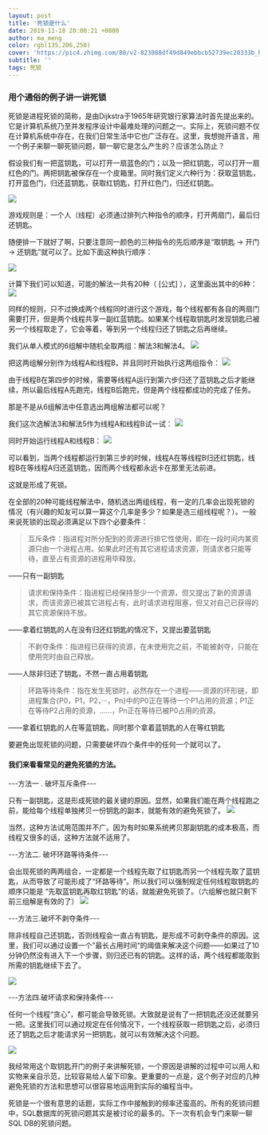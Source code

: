 ```yaml
---
layout: post
title: '死锁是什么'
date: 2019-11-18 20:00:21 +0800
author: ma_meng
color: rgb(135,206,250)
cover: 'https://pic4.zhimg.com/80/v2-823088df49d849ebbcb52739ec20333b_hd.jpg'
subtitle: ''
tags: 死锁
---
```



### 用个通俗的例子讲一讲死锁

死锁是进程死锁的简称，是由Dijkstra于1965年研究银行家算法时首先提出来的。它是计算机系统乃至并发程序设计中最难处理的问题之一。实际上，死锁问题不仅在计算机系统中存在，在我们日常生活中它也广泛存在。这里，我想抛开语言，用一个例子来聊一聊死锁问题，聊一聊它是怎么产生的？应该怎么防止？

假设我们有一把蓝钥匙，可以打开一扇蓝色的门；以及一把红钥匙，可以打开一扇红色的门。两把钥匙被保存在一个皮箱里。同时我们定义六种行为：获取蓝钥匙，打开蓝色门，归还蓝钥匙，获取红钥匙，打开红色门，归还红钥匙。

![](https://pic4.zhimg.com/80/v2-823088df49d849ebbcb52739ec20333b_hd.jpg)

游戏规则是：一个人（线程）必须通过排列六种指令的顺序，打开两扇门，最后归还钥匙。

随便排一下就好了啊，只要注意同一颜色的三种指令的先后顺序是“取钥匙 -> 开门 -> 还钥匙”就可以了。比如下面这种执行顺序：

![](https://pic1.zhimg.com/80/v2-47148333a7ad551e6e7598118290ac64_hd.jpg)

计算下我们可以知道，可能的解法一共有20种（ [公式] ），这里画出其中的6种：
![](https://pic1.zhimg.com/80/v2-1a3491eb9bcf99612863a4be404e57f4_hd.jpg)


同样的规则，只不过换成两个线程同时进行这个游戏，每个线程都有各自的两扇门需要打开，但是两个线程共享一副红蓝钥匙。如果某个线程取钥匙时发现钥匙已被另一个线程取走了，它会等着，等到另一个线程归还了钥匙之后再继续。

我们从单人模式的6组解中随机全取两组：解法3和解法4。
![](https://pic2.zhimg.com/80/v2-021292616c89207b9868f3991be7d699_hd.jpg)

把这两组解分别作为线程A和线程B，并且同时开始执行这两组指令：
![](https://pic3.zhimg.com/80/v2-0ddef2bf3fe48044006b54d942c57f06_hd.jpg)

由于线程B在第四步的时候，需要等线程A运行到第六步归还了蓝钥匙之后才能继续，所以最后线程A先跑完，线程B后跑完，但是两个线程都成功的完成了任务。

那是不是从6组解法中任意选出两组解法都可以呢？

我们这次选解法3和解法5作为线程A和线程B试一试：
![](https://pic2.zhimg.com/80/v2-4423d2645e0d0ef610cf63d34013792d_hd.jpg)

同时开始运行线程A和线程B：
![](https://pic4.zhimg.com/80/v2-08a5a1993bfa2468f2a40f7cb9864b67_hd.jpg)

可以看到，当两个线程都运行到第三步的时候，线程A在等线程B归还红钥匙，线程B在等线程A归还蓝钥匙，因而两个线程都永远卡在那里无法前进。

这就是形成了死锁。


在全部的20种可能线程解法中，随机选出两组线程，有一定的几率会出现死锁的情况（有兴趣的知友可以算一算这个几率是多少？如果是选三组线程呢？）。一般来说死锁的出现必须满足以下四个必要条件：

>互斥条件：指进程对所分配到的资源进行排它性使用，即在一段时间内某资源只由一个进程占用。如果此时还有其它进程请求资源，则请求者只能等待，直至占有资源的进程用毕释放。

——只有一副钥匙

>请求和保持条件：指进程已经保持至少一个资源，但又提出了新的资源请求，而该资源已被其它进程占有，此时请求进程阻塞，但又对自己已获得的其它资源保持不放。

——拿着红钥匙的人在没有归还红钥匙的情况下，又提出要蓝钥匙

>不剥夺条件：指进程已获得的资源，在未使用完之前，不能被剥夺，只能在使用完时由自己释放。

——人除非归还了钥匙，不然一直占用着钥匙

>环路等待条件：指在发生死锁时，必然存在一个进程——资源的环形链，即进程集合{P0，P1，P2，···，Pn}中的P0正在等待一个P1占用的资源；P1正在等待P2占用的资源，……，Pn正在等待已被P0占用的资源。

——拿着红钥匙的人在等蓝钥匙，同时那个拿着蓝钥匙的人在等红钥匙

要避免出现死锁的问题，只需要破坏四个条件中的任何一个就可以了。


#### 我们来看看常见的避免死锁的方法。

---方法一 . 破坏互斥条件---

只有一副钥匙，这是形成死锁的最关键的原因。显然，如果我们能在两个线程跑之前，能给每个线程单独拷贝一份钥匙的副本，就能有效的避免死锁了。
![](https://pic1.zhimg.com/80/v2-6245ebc4fa33da062dd3269696c757d0_hd.jpg)


当然，这种方法试用范围并不广。因为有时如果系统拷贝那副钥匙的成本极高，而线程又很多的话，这种方法就不适用了。

---方法二. 破坏环路等待条件---

会出现死锁的两两组合，一定都是一个线程先取了红钥匙而另一个线程先取了蓝钥匙，从而导致了可能形成了“环路等待”。所以我们可以强制规定任何线程取钥匙的顺序只能是 “先取蓝钥匙再取红钥匙”的话，就能避免死锁了。（六组解也就只剩下前三组解是有效的了）
![](https://pic1.zhimg.com/80/v2-360a73cf950da233cf277a95db8147a4_hd.jpg)

---方法三.破坏不剥夺条件---

除非线程自己还钥匙，否则线程会一直占有钥匙，是形成不可剥夺条件的原因。这里，我们可以通过设置一个”最长占用时间“的阈值来解决这个问题——如果过了10分钟仍然没有进入下一个步骤，则归还已有的钥匙。这样的话，两个线程都能取到所需的钥匙继续下去了。

![](https://pic3.zhimg.com/80/v2-581b37523034b9c383be05a2bc3d46b2_hd.jpg)

---方法四.破坏请求和保持条件---

任何一个线程“贪心”，都可能会导致死锁。大致就是说有了一把钥匙还没还就要另一把。这里我们可以通过规定在任何情况下，一个线程获取一把钥匙之后，必须归还了钥匙之后才能请求另一把钥匙，就可以有效解决这个问题。

![](https://pic3.zhimg.com/80/v2-5897c4b4a827a3a55886d4eed142c282_hd.jpg)

我经常用这个取钥匙开门的例子来讲解死锁，一个原因是讲解的过程中可以用人和实物来亲自示范，比较容易给人留下印象。更重要的一点是，这个例子对应的几种避免死锁的方法和思想可以很容易地运用到实际的编程当中。


死锁是一个很有意思的话题，实际工作中接触到的频率还蛮高的。所有的死锁问题中，SQL数据库的死锁问题其实是被讨论的最多的。下一次有机会专门来聊一聊SQL DB的死锁问题。
